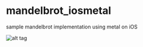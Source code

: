 # mandelbrot_iosmetal
sample mandelbrot implementation using metal on iOS

![alt tag](https://raw.github.com/bilics/mandelbrot_iosmetal/blob/master/mandelbrot_metal/screenshots/1.png)
